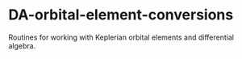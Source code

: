 # DA-orbital-element-conversions
Routines for working with Keplerian orbital elements and differential algebra.
